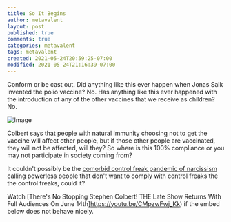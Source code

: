 ```yaml
---
title: So It Begins
author: metavalent
layout: post
published: true
comments: true
categories: metavalent
tags: metavalent
created: 2021-05-24T20:59:25-07:00
modified: 2021-05-24T21:16:39-07:00
---
```


Conform or be cast out. Did anything like this ever happen when Jonas Salk invented the polio vaccine? No. Has anything like this ever happened with the introduction of any of the other vaccines that we receive as children? No.

![Image](/assets/images/image_picker2319082579329700371.jpg)

Colbert says that people with natural immunity choosing not to get the vaccine will affect other people, but if those other people are vaccinated, they will not be affected, will they? So where is this 100% compliance or you may not participate in society coming from?

It couldn't possibly be the [comorbid control freak pandemic of narcissism](https://metavalent.com/metavalent/2021/05/20/Narcissism-Pandemic.html) calling powerless people that don't want to comply with control freaks the the control freaks, could it?

Watch [There's No Stopping Stephen Colbert! THE Late Show Returns With Full Audiences On June 14th]https://youtu.be/CMpzwFwj_Kk) if the embed below does not behave nicely. 

<div class="embed-container"><iframeloading="lazy" width="560" height="315" src="https://www.youtube.com/embed/CMpzwFwj_Kk" title="YouTube video player" frameborder="0" allow="accelerometer; autoplay; clipboard-write; encrypted-media; gyroscope; picture-in-picture" allowfullscreen></iframe></div>
